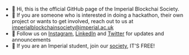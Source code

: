 - 👋 Hi, this is the official GitHub page of the Imperial Blockchai Society. 
- 👀 If you are someone who is interested in doing a hackathon, their own project or wants to get involved, reach out to us at imperialblockchainsociety@imperial.ac.uk
- 🌱 Follow us on [Instagram](https://www.instagram.com/blockchain_ic/), [LinkedIn](https://www.linkedin.com/company/imperial-blockchain-group/) and [Twitter](https://twitter.com/imperialblockchain) for updates and announcements
- 💞️ If you are an Imperial student, join our [society](https://www.imperialcollegeunion.org/activities/a-to-z/blockchain), IT'S FREE!

<!---
Imperial-Blockchain/Imperial-Blockchain is a ✨ special ✨ repository because its `README.md` (this file) appears on your GitHub profile.
You can click the Preview link to take a look at your changes.
--->
